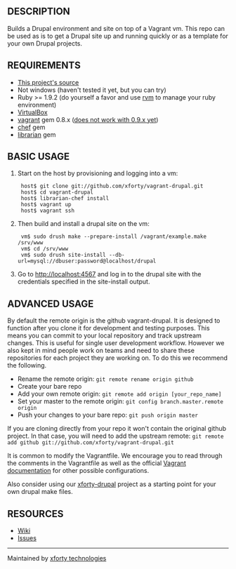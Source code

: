 ## DESCRIPTION

Builds a Drupal environment and site on top of a Vagrant vm. This repo
can be used as is to get a Drupal site up and running quickly or as a
template for your own Drupal projects.

## REQUIREMENTS

* [This project's source](https://github.com/xforty/vagrant-drupal)
* Not windows (haven't tested it yet, but you can try)
* Ruby >= 1.9.2 (do yourself a favor and use
  [rvm](http://beginrescueend.com/) to manage your ruby environment)
* [VirtualBox](http://www.virtualbox.org/)
* [vagrant](http://www.vagrantup.com/) gem 0.8.x ([does not work with 0.9.x yet](https://github.com/xforty/vagrant-drupal/issues/4))
* [chef](http://wiki.opscode.com/) gem
* [librarian](https://github.com/applicationsonline/librarian) gem

## BASIC USAGE

1. Start on the host by provisioning and logging into a vm:

        host$ git clone git://github.com/xforty/vagrant-drupal.git
        host$ cd vagrant-drupal
        host$ librarian-chef install
        host$ vagrant up
        host$ vagrant ssh

2. Then build and install a drupal site on the vm:

        vm$ sudo drush make --prepare-install /vagrant/example.make /srv/www
        vm$ cd /srv/www
        vm$ sudo drush site-install --db-url=mysql://dbuser:password@localhost/drupal

3. Go to [http://localhost:4567](http://localhost:4567) and log in
   to the drupal site with the credentials specified in the site-install
   output.

## ADVANCED USAGE

By default the remote origin is the github vagrant-drupal.  It is
designed to function after you clone it for development and testing purposes.
This means you can commit to your local repository and track upstream changes.
This is useful for single user development workflow.  However we also kept in
mind people work on teams and need to share these repositories for each project
they are working on.  To do this we recommend the following.

* Rename the remote origin: `git remote rename origin github`
* Create your bare repo
* Add your own remote origin: `git remote add origin [your_repo_name]`
* Set your master to the remote origin: `git config branch.master.remote origin`
* Push your changes to your bare repo: `git push origin master`

If you are cloning directly from your repo it won't contain the original
github project. In that case, you will need to add the upstream remote:
`git remote add github git://github.com/xforty/vagrant-drupal.git`

It is common to modify the Vagrantfile. We encourage you to read through the
comments in the Vagrantfile as well as the official
[Vagrant documentation](http://www.vagrantup.com) for other possible
configurations.

Also consider using our [xforty-drupal](https://github.com/xforty/xforty-drupal)
project as a starting point for your own drupal make files.

## RESOURCES

* [Wiki](https://github.com/xforty/vagrant-drupal/wiki)
* [Issues](https://github.com/xforty/vagrant-drupal/issues)

--------------------------------------------------------------------- 
Maintained by [xforty technologies](http://www.xforty.com)
